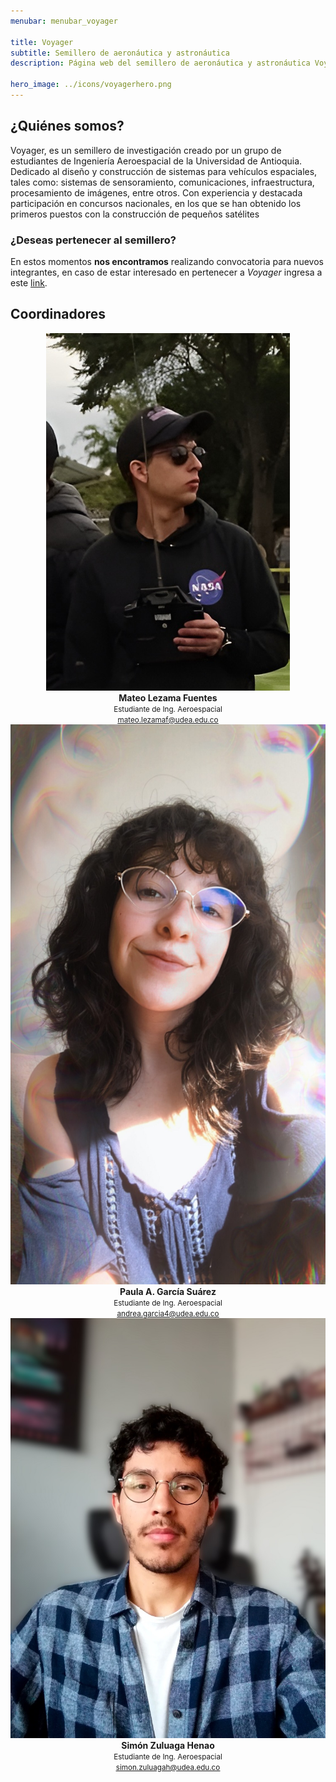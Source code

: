 ```yaml
---
menubar: menubar_voyager

title: Voyager
subtitle: Semillero de aeronáutica y astronáutica
description: Página web del semillero de aeronáutica y astronáutica Voyager, parte del grupo de investigación Astra de la Universidad de Antioquia.

hero_image: ../icons/voyagerhero.png
---
```

<link href="../assets/css/custom.css" rel="stylesheet" type="text/css">


## ¿Quiénes somos?
Voyager, es un semillero de investigación creado por un grupo de estudiantes de Ingeniería Aeroespacial de la Universidad de Antioquia. Dedicado al diseño y construcción de sistemas para vehículos espaciales, tales como: sistemas de sensoramiento, comunicaciones, infraestructura, procesamiento de imágenes, entre otros. Con experiencia y destacada participación en concursos nacionales, en los que se han obtenido los primeros puestos con la construcción de pequeños satélites
<!-- <figure align="center"> 
    <img src="img/voyager.jpg" width="100%" height="100%">
</figure> -->


<!-- ## Actualidad
Actualidad del semillero, proyectos en curso, etc. -->


### ¿Deseas pertenecer al semillero?
<!-- A día de hoy **no tenemos ninguna** convocatoria activa. Normalmente, estas se realizan a inicio de semestre por lo que debes estar atento a nuestras redes sociales. -->

En estos momentos **nos encontramos** realizando convocatoria para nuevos integrantes, en caso de estar interesado en pertenecer a *Voyager* ingresa a este [<u>link</u>](https://forms.gle/iwFSQSoV8WNKQJgD8).


## Coordinadores
<div style="width:100%" align="center">
  <div class="columnas">
      <a href="https://www.linkedin.com/in/mateo-lezama-fuentes-5ab4721b2/"><img src="../Voyager/img/coordmateo.jpg" class="imagen-coordinadores"></a><br>
      <b>Mateo Lezama Fuentes</b><br>
      <small>Estudiante de Ing. Aeroespacial<br>
      <a href="mailto:mateo.lezamaf@udea.edu.co"><u>mateo.lezamaf@udea.edu.co</u></a></small>
  </div>
  <div class="columnas">
      <a><img src="../Voyager/img/coordpaula.jpg" class="imagen-coordinadores"></a><br>
      <b>Paula A. García Suárez</b><br>
      <small>Estudiante de Ing. Aeroespacial<br>
      <a href="mailto:andrea.garcia4@udea.edu.co"><u>andrea.garcia4@udea.edu.co</u></a></small>
  </div>
  <div class="columnas">
      <a href="https://www.linkedin.com/in/sizuhe/"><img src="../Voyager/img/coordsimon.jpg" class="imagen-coordinadores"></a><br>
      <b>Simón Zuluaga Henao</b><br>
      <small>Estudiante de Ing. Aeroespacial<br>
      <a href="mailto:simon.zuluagah@udea.edu.co"><u>simon.zuluagah@udea.edu.co</u></a></small>
  </div>
</div>